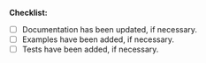 <!-- Thank you for contributing to Docling! -->

<!-- STEPS TO FOLLOW:
  1. Add a description of the changes (frequently the same as the commit description)
  2. Enter the issue number next to "Resolves #" below (if there is no tracking issue resolved, **remove that section**)
  3. Make sure the PR title follows the **Commit Message Formatting**: https://www.conventionalcommits.org/en/v1.0.0/#summary.
  4. Follow the steps in the checklist below, starting with the **Commit Message Formatting**.
-->

<!-- Uncomment this section with the issue number if an issue is being resolved
**Issue resolved by this Pull Request:**
Resolves #
--->

**Checklist:**

- [ ] Documentation has been updated, if necessary.
- [ ] Examples have been added, if necessary.
- [ ] Tests have been added, if necessary.
